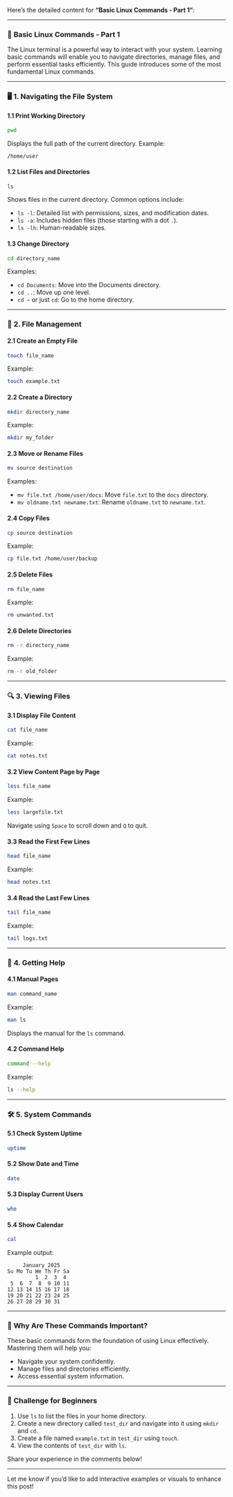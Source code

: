 Here’s the detailed content for **“Basic Linux Commands - Part 1”**:  

---

### 🌟 **Basic Linux Commands - Part 1**  

The Linux terminal is a powerful way to interact with your system. Learning basic commands will enable you to navigate directories, manage files, and perform essential tasks efficiently. This guide introduces some of the most fundamental Linux commands.  

---

### 🖥️ **1. Navigating the File System**  

#### **1.1 Print Working Directory**  
```bash
pwd
```  
Displays the full path of the current directory. Example:  
```plaintext
/home/user
```  

#### **1.2 List Files and Directories**  
```bash
ls
```  
Shows files in the current directory. Common options include:  
- `ls -l`: Detailed list with permissions, sizes, and modification dates.  
- `ls -a`: Includes hidden files (those starting with a dot `.`).  
- `ls -lh`: Human-readable sizes.  

#### **1.3 Change Directory**  
```bash
cd directory_name
```  
Examples:  
- `cd Documents`: Move into the Documents directory.  
- `cd ..`: Move up one level.  
- `cd ~` or just `cd`: Go to the home directory.  

---

### 📂 **2. File Management**  

#### **2.1 Create an Empty File**  
```bash
touch file_name
```  
Example:  
```bash
touch example.txt
```  

#### **2.2 Create a Directory**  
```bash
mkdir directory_name
```  
Example:  
```bash
mkdir my_folder
```  

#### **2.3 Move or Rename Files**  
```bash
mv source destination
```  
Examples:  
- `mv file.txt /home/user/docs`: Move `file.txt` to the `docs` directory.  
- `mv oldname.txt newname.txt`: Rename `oldname.txt` to `newname.txt`.  

#### **2.4 Copy Files**  
```bash
cp source destination
```  
Example:  
```bash
cp file.txt /home/user/backup
```  

#### **2.5 Delete Files**  
```bash
rm file_name
```  
Example:  
```bash
rm unwanted.txt
```  

#### **2.6 Delete Directories**  
```bash
rm -r directory_name
```  
Example:  
```bash
rm -r old_folder
```  

---

### 🔍 **3. Viewing Files**  

#### **3.1 Display File Content**  
```bash
cat file_name
```  
Example:  
```bash
cat notes.txt
```  

#### **3.2 View Content Page by Page**  
```bash
less file_name
```  
Example:  
```bash
less largefile.txt
```  
Navigate using `Space` to scroll down and `Q` to quit.  

#### **3.3 Read the First Few Lines**  
```bash
head file_name
```  
Example:  
```bash
head notes.txt
```  

#### **3.4 Read the Last Few Lines**  
```bash
tail file_name
```  
Example:  
```bash
tail logs.txt
```  

---

### 🔑 **4. Getting Help**  

#### **4.1 Manual Pages**  
```bash
man command_name
```  
Example:  
```bash
man ls
```  
Displays the manual for the `ls` command.  

#### **4.2 Command Help**  
```bash
command --help
```  
Example:  
```bash
ls --help
```  

---

### 🛠️ **5. System Commands**  

#### **5.1 Check System Uptime**  
```bash
uptime
```  

#### **5.2 Show Date and Time**  
```bash
date
```  

#### **5.3 Display Current Users**  
```bash
who
```  

#### **5.4 Show Calendar**  
```bash
cal
```  
Example output:  
```plaintext
     January 2025       
Su Mo Tu We Th Fr Sa  
         1  2  3  4  
 5  6  7  8  9 10 11  
12 13 14 15 16 17 18  
19 20 21 22 23 24 25  
26 27 28 29 30 31  
```  

---

### 🤔 **Why Are These Commands Important?**  
These basic commands form the foundation of using Linux effectively. Mastering them will help you:  
- Navigate your system confidently.  
- Manage files and directories efficiently.  
- Access essential system information.  

---

### 🌟 **Challenge for Beginners**  
1. Use `ls` to list the files in your home directory.  
2. Create a new directory called `test_dir` and navigate into it using `mkdir` and `cd`.  
3. Create a file named `example.txt` in `test_dir` using `touch`.  
4. View the contents of `test_dir` with `ls`.  

Share your experience in the comments below!  

---  

Let me know if you’d like to add interactive examples or visuals to enhance this post!
